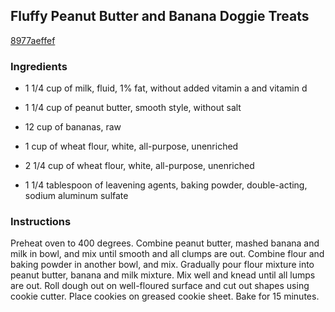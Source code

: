 ## Fluffy Peanut Butter and Banana Doggie Treats

[8977aeffef](http://www.food.com/recipe/fluffy-peanut-butter-and-banana-doggie-treats-363095)

### Ingredients

 - 1 1/4 cup of milk, fluid, 1% fat, without added vitamin a and vitamin d

 - 1 1/4 cup of peanut butter, smooth style, without salt

 - 12 cup of bananas, raw

 - 1 cup of wheat flour, white, all-purpose, unenriched

 - 2 1/4 cup of wheat flour, white, all-purpose, unenriched

 - 1 1/4 tablespoon of leavening agents, baking powder, double-acting, sodium aluminum sulfate

### Instructions

Preheat oven to 400 degrees. Combine peanut butter, mashed banana and milk in bowl, and mix until smooth and all clumps are out. Combine flour and baking powder in another bowl, and mix. Gradually pour flour mixture into peanut butter, banana and milk mixture. Mix well and knead until all lumps are out. Roll dough out on well-floured surface and cut out shapes using cookie cutter. Place cookies on greased cookie sheet. Bake for 15 minutes.
